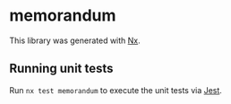 # memorandum

This library was generated with [Nx](https://nx.dev).

## Running unit tests

Run `nx test memorandum` to execute the unit tests via [Jest](https://jestjs.io).
